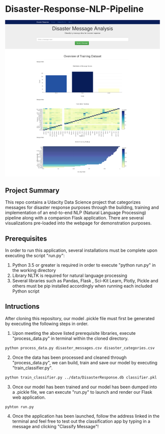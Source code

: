 # Disaster-Response-NLP-Pipeline
![Disaster Response Application](app/templates/screenshot.png)


## Project Summary
This repo contains a Udacity Data Science project that categorizes messages for disaster response purposes through the building, training and implementation of an end-to-end NLP (Natural Language Processing) pipeline along with a companion Flask application. There are several visualizations pre-loaded into the webpage for demonstration purposes.

## Prerequisites
In order to run this application, several installations must be complete upon executing the script "run.py":

1. Python 3.5 or greater is required in order to execute "python run.py" in the working directory
2. Library NLTK is required for natural language processing
3. Several libraries such as Pandas, Flask , Sci-Kit Learn, Plotly, Pickle and others must be pip installed accordingly when running each included Python script

## Intructions
After cloning this repository, our model .pickle file must first be generated by executing the following steps in order.

1. Upon meeting the above listed prerequisite libraries, execute "process_data.py" in terminal within the cloned directory.
```sh
python process_data.py disaster_messages.csv disaster_categories.csv
```
2. Once the data has been processed and cleaned through "process_data.py", we can build, train and save our model by executing "train_classifier.py".
```sh
python train_classifier.py ../data/DisasterResponse.db classifier.pkl
```
3. Once our model has been trained and our model has been dumped into a .pickle file, we can execute "run.py" to launch and render our Flask web application.
```sh
pyhton run.py
```
4. Once the application has been launched, follow the address linked in the terminal and feel free to test out the classification app by typing in a message and clicking "Classify Message"!